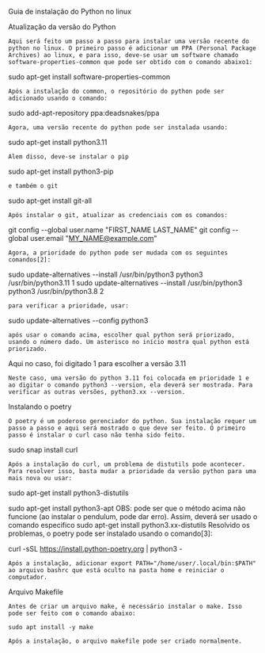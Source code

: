 Guia de instalação do Python no linux

Atualização da versão do Python

	Aqui será feito um passo a passo para instalar uma versão recente do python no linux. O primeiro passo é adicionar um PPA (Personal Package Archives) ao linux, e para isso, deve-se usar um software chamado software-properties-common que pode ser obtido com o comando abaixo1:

sudo apt-get install software-properties-common

	Após a instalação do common, o repositório do python pode ser adicionado usando o comando:

sudo add-apt-repository ppa:deadsnakes/ppa

	Agora, uma versão recente do python pode ser instalada usando:


sudo apt-get install python3.11

	Alem disso, deve-se instalar o pip

sudo apt-get install python3-pip

	e também o git

sudo apt-get install git-all

	Após instalar o git, atualizar as credenciais com os comandos:

git config --global user.name "FIRST_NAME LAST_NAME"
git config --global user.email "MY_NAME@example.com"


	Agora, a prioridade do python pode ser mudada com os seguintes comandos[2]:

sudo update-alternatives --install /usr/bin/python3 python3 /usr/bin/python3.11 1
sudo update-alternatives --install /usr/bin/python3 python3 /usr/bin/python3.8 2

	para verificar a prioridade, usar:

sudo update-alternatives --config python3

	após usar o comando acima, escolher qual python será priorizado, usando o número dado. Um asterisco no início mostra qual python está priorizado.

Aqui no caso, foi digitado 1 para escolher a versão 3.11

	Neste caso, uma versão do python 3.11 foi colocada em prioridade 1 e ao digitar o comando python3 --version, ela deverá ser mostrada. Para verificar as outras versões, python3.xx --version.  

Instalando o poetry

	O poetry é um poderoso gerenciador do python. Sua instalação requer um passo a passo e aqui será mostrado o que deve ser feito. O primeiro passo é instalar o curl caso não tenha sido feito.

sudo snap install curl

	Após a instalação do curl, um problema de distutils pode acontecer. Para resolver isso, basta mudar a prioridade da versão python para uma mais nova ou usar:


sudo apt-get install python3-distutils

sudo apt-get install python3-apt
OBS: pode ser que o método acima não funcione (ao instalar o pendulum, pode dar erro). Assim, deverá ser usado o comando especifico sudo apt-get install python3.xx-distutils
	Resolvido os problemas, o poetry pode ser instalado usando o comando[3]:

curl -sSL https://install.python-poetry.org | python3 -

	Após a instalação, adicionar export PATH="/home/user/.local/bin:$PATH" ao arquivo bashrc que está oculto na pasta home e reiniciar o computador.

Arquivo Makefile

	Antes de criar um arquivo make, é necessário instalar o make. Isso pode ser feito com o comando abaixo:

	sudo apt install -y make

	Após a instalação, o arquivo makefile pode ser criado normalmente.
